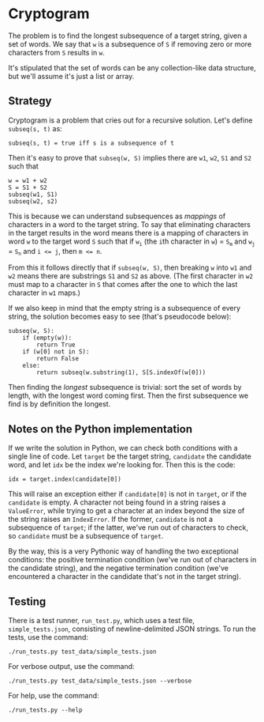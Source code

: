 # Cryptogram

The problem is to find the longest subsequence of a target string, given a set 
of words. We say that `w` is a subsequence of `S` if removing zero or more
characters from `S` results in `w`.

It's stipulated that the set of words can be any collection-like data
structure, but we'll assume it's just a list or array.

## Strategy

Cryptogram is a problem that cries out for a recursive solution. Let's define
`subseq(s, t)` as:
```
subseq(s, t) = true iff s is a subsequence of t
```
Then it's easy to prove that `subseq(w, S)` implies there are `w1`, `w2`, `S1`
and `S2` such that
```
w = w1 + w2
S = S1 + S2
subseq(w1, S1)
subseq(w2, s2)
```
This is because we can understand subsequences as _mappings_ of characters in
a word to the target string. To say that eliminating characters in the target
results in the word means there is a mapping of characters in word `w` to the
target word `S` such that if `w`<sub>`i`</sub> (the `i`th character in `w`) =
`S`<sub>`m`</sub> and `w`<sub>`j`</sub> = `S`<sub>`n`</sub> and `i <= j`, then
`m <= n`.

From this it follows directly that if `subseq(w, S)`, then breaking `w` into
`w1` and `w2` means there are substrings `S1` and `S2` as above. (The first
character in `w2` must map to a character in `S` that comes after the one to
which the last character in `w1` maps.)

If we also keep in mind that the empty string is a subsequence of every
string, the solution becomes easy to see (that's pseudocode below):
```
subseq(w, S):
    if (empty(w)):
        return True
    if (w[0] not in S):
        return False
    else:
        return subseq(w.substring(1), S[S.indexOf(w[0]))
```

Then finding the _longest_ subsequence is trivial: sort the set of words by
length, with the longest word coming first. Then the first subsequence we
find is by definition the longest.

## Notes on the Python implementation

If we write the solution in Python, we can check both conditions with a single
line of code. Let `target` be the target string, `candidate` the candidate
word, and let `idx` be the index we're looking for. Then this is the code:
```
idx = target.index(candidate[0])
```
This will raise an exception either if `candidate[0]` is not in `target`, or
if the `candidate` is empty. A character not being found in a string raises a
`ValueError`, while trying to get a character at an index beyond the size of
the string raises an `IndexError`. If the former, `candidate` is not a
subsequence of `target`; if the latter, we've run out of characters to check,
so `candidate` must be a subsequence of `target`.

By the way, this is a very Pythonic way of handling the two exceptional
conditions: the positive termination condition (we've run out of characters in
the candidate string), and the negative termination condition (we've
encountered a character in the candidate that's not in the target string).

## Testing

There is a test runner, `run_test.py`, which uses a test file,
`simple_tests.json`, consisting of newline-delimited JSON strings. To run the
tests, use the command:
```
./run_tests.py test_data/simple_tests.json
```
For verbose output, use the command:
```
./run_tests.py test_data/simple_tests.json --verbose
```
For help, use the command:
```
./run_tests.py --help
```
